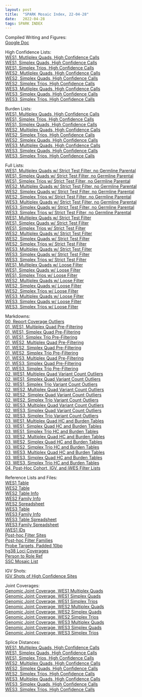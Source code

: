 ```yaml
---
layout: post
title:  "SPARK Mosaic Index, 22-04-28"
date:   2022-04-28
tags: SPARK INDEX
---
```


Compiled Writing and Figures:
<br>[Google Doc](https://docs.google.com/document/d/1q82t5ll2yVP9Fyrwq7jdnZU2bgDnZEgXCu-Tl0VnDDc/edit?usp=sharing)

High Confidence Lists:
<br>[WES1, Mutliplex Quads, High Confidence Calls](https://www.dropbox.com/s/dxaae3ehyr7629h/WES1_MQ.highconfidence.txt?dl=0)
<br>[WES1, Simplex Quads, High Confidence Calls](https://www.dropbox.com/s/1zmp22l4c4fmmee/WES1_SQ.highconfidence.txt?dl=0)
<br>[WES1, Simplex Trios, High Confidence Calls](https://www.dropbox.com/s/ak42uwc15cnd9fo/WES1_ST.highconfidence.txt?dl=0)
<br>[WES2, Mutliplex Quads, High Confidence Calls](https://www.dropbox.com/s/0upte7upfszbymc/WES2_MQ.highconfidence.txt?dl=0)
<br>[WES2, Simplex Quads, High Confidence Calls](https://www.dropbox.com/s/inijsgyi798thgq/WES2_SQ.highconfidence.txt?dl=0)
<br>[WES2, Simplex Trios, High Confidence Calls](https://www.dropbox.com/s/6nk4u6orq5kwrc5/WES2_ST.highconfidence.txt?dl=0)
<br>[WES3, Mutliplex Quads, High Confidence Calls](https://www.dropbox.com/s/ddxbgvlnrxbng5o/WES3_MQ.highconfidence.txt?dl=0)
<br>[WES3, Simplex Quads, High Confidence Calls](https://www.dropbox.com/s/ahvdwpzu3n9n200/WES3_SQ.highconfidence.txt?dl=0)
<br>[WES3, Simplex Trios, High Confidence Calls](https://www.dropbox.com/s/o70g7kf895qcfr9/WES3_ST.highconfidence.txt?dl=0)

Burden Lists:
<br>[WES1, Multiplex Quads, High Confidence Calls](https://www.dropbox.com/s/f6fpkuxl58hw19c/WES1_MQ.burden.txt?dl=0)
<br>[WES1, Simplex Trios, High Confidence Calls](https://www.dropbox.com/s/xtwny8uspd7rfqc/WES1_SQ.burden.txt?dl=0)
<br>[WES1, Simplex Quads, High Confidence Calls](https://www.dropbox.com/s/5h9fsgj4f393z7l/WES1_ST.burden.txt?dl=0)
<br>[WES2, Multiplex Quads, High Confidence Calls](https://www.dropbox.com/s/jzmnog6ahy88a7p/WES2_MQ.burden.txt?dl=0)
<br>[WES2, Simplex Trios, High Confidence Calls](https://www.dropbox.com/s/nr8fxgxlvqy5q9o/WES2_SQ.burden.txt?dl=0)
<br>[WES2, Simplex Quads, High Confidence Calls](https://www.dropbox.com/s/98xfdz17b5do0x8/WES2_ST.burden.txt?dl=0)
<br>[WES3, Multiplex Quads, High Confidence Calls](https://www.dropbox.com/s/zmjkj8qf07080oq/WES3_MQ.burden.txt?dl=0)
<br>[WES3, Simplex Quads, High Confidence Calls](https://www.dropbox.com/s/cixj5vwdrdv2b43/WES3_SQ.burden.txt?dl=0)
<br>[WES3, Simplex Trios, High Confidence Calls](https://www.dropbox.com/s/w7frsoyzzfqnsj4/WES3_ST.burden.txt?dl=0)

Full Lists:
<br>[WES1, Multiplex Quads w/ Strict Test Filter, no Germline Parental](https://www.dropbox.com/s/srpxn2lz9rzl5bh/WES1.MQ_mosaics.8reads_0.001popAF_4cohort_3alt_exonic.testfilter_noGermlineParental.txt?dl=0)
<br>[WES1, Simplex Quads w/ Strict Test Filter, no Germline Parental](https://www.dropbox.com/s/a3rva3qx9tohqqn/WES1.SQ_mosaics.8reads_0.001popAF_4cohort_3alt_exonic.testfilter_noGermlineParental.txt?dl=0)
<br>[WES1, Simplex Trios w/ Strict Test Filter, no Germline Parental](https://www.dropbox.com/s/nzljlw8c9t3mox0/WES1.ST_mosaics.8reads_0.001popAF_4cohort_3alt_exonic.testfilter_noGermlineParental.txt?dl=0)
<br>[WES2, Multiplex Quads w/ Strict Test Filter, no Germline Parental](https://www.dropbox.com/s/yis33v5xt6fa327/WES2.MQ_mosaics.8reads_0.001popAF_4cohort_3alt_exonic.testfilter_noGermlineParental.txt?dl=0)
<br>[WES2, Simplex Quads w/ Strict Test Filter, no Germline Parental](https://www.dropbox.com/s/19ah15iu3ugn6oi/WES2.SQ_mosaics.8reads_0.001popAF_4cohort_3alt_exonic.testfilter_noGermlineParental.txt?dl=0)
<br>[WES2, Simplex Trios w/ Strict Test Filter, no Germline Parental](https://www.dropbox.com/s/dfo7pbrxn2qpshr/WES2.ST_mosaics.8reads_0.001popAF_4cohort_3alt_exonic.testfilter_noGermlineParental.txt?dl=0)
<br>[WES3, Multiplex Quads w/ Strict Test Filter, no Germline Parental](https://www.dropbox.com/s/cnz4o9febb4ldag/WES3.MQ_mosaics.8reads_0.001popAF_4cohort_3alt_exonic.testfilter_noGermlineParental.txt?dl=0)
<br>[WES3, Simplex Quads w/ Strict Test Filter, no Germline Parental](https://www.dropbox.com/s/jj9k78aa7nb9lr3/WES3.SQ_mosaics.8reads_0.001popAF_4cohort_3alt_exonic.testfilter_noGermlineParental.txt?dl=0)
<br>[WES3, Simplex Trios w/ Strict Test Filter, no Germline Parental](https://www.dropbox.com/s/8bwivz2eyo6o02j/WES3.ST_mosaics.8reads_0.001popAF_4cohort_3alt_exonic.testfilter_noGermlineParental.txt?dl=0)
<br>[WES1, Multiplex Quads w/ Strict Test Filter](https://www.dropbox.com/s/97h0nrfdzqlzz0v/WES1.MQ_mosaics.8reads_0.001popAF_4cohort_3alt_exonic.testfilter.txt?dl=0)
<br>[WES1, Simplex Quads w/ Strict Test Filter](https://www.dropbox.com/s/4ugsef33shvsy0x/WES1.SQ_mosaics.8reads_0.001popAF_4cohort_3alt_exonic.testfilter.txt?dl=0)
<br>[WES1, Simplex Trios w/ Strict Test Filter](https://www.dropbox.com/s/fpnng461st4cn52/WES1.ST_mosaics.8reads_0.001popAF_4cohort_3alt_exonic.testfilter.txt?dl=0)
<br>[WES2, Multiplex Quads w/ Strict Test Filter](https://www.dropbox.com/s/0mgba3b4ayrzn92/WES2.MQ_mosaics.8reads_0.001popAF_4cohort_3alt_exonic.testfilter.txt?dl=0)
<br>[WES2, Simplex Quads w/ Strict Test Filter](https://www.dropbox.com/s/q556he25jasy1rt/WES2.SQ_mosaics.8reads_0.001popAF_4cohort_3alt_exonic.testfilter.txt?dl=0)
<br>[WES2, Simplex Trios w/ Strict Test Filter](https://www.dropbox.com/s/3rsdzaft00ot4fx/WES2.ST_mosaics.8reads_0.001popAF_4cohort_3alt_exonic.testfilter.txt?dl=0)
<br>[WES3, Multiplex Quads w/ Strict Test Filter](https://www.dropbox.com/s/0ixrpcxfx4lfp5b/WES3.MQ_mosaics.8reads_0.001popAF_4cohort_3alt_exonic.testfilter.txt?dl=0)
<br>[WES3, Simplex Quads w/ Strict Test Filter](https://www.dropbox.com/s/hw46orbl9pc4lae/WES3.SQ_mosaics.8reads_0.001popAF_4cohort_3alt_exonic.testfilter.txt?dl=0)
<br>[WES3, Simplex Trios w/ Strict Test Filter](https://www.dropbox.com/s/i1sr8o39p84egda/WES3.ST_mosaics.8reads_0.001popAF_4cohort_3alt_exonic.testfilter.txt?dl=0)
<br>[WES1, Multiplex Quads w/ Loose Filter](https://www.dropbox.com/s/un4c7j3w6wdk0nl/WES1.MQ_mosaics.8reads_0.001popAF_4cohort_3alt_exonic.txt?dl=0)
<br>[WES1, Simplex Quads w/ Loose Filter](https://www.dropbox.com/s/h5kk5y4a2fqq995/WES1.SQ_mosaics.8reads_0.001popAF_4cohort_3alt_exonic.txt?dl=0)
<br>[WES1, Simplex Trios w/ Loose Filter](https://www.dropbox.com/s/7nonw2adwrkigse/WES1.ST_mosaics.8reads_0.001popAF_4cohort_3alt_exonic.txt?dl=0)
<br>[WES2, Multiplex Quads w/ Loose Filter](https://www.dropbox.com/s/eud1v4v89z3fuxw/WES2.MQ_mosaics.8reads_0.001popAF_4cohort_3alt_exonic.txt?dl=0)
<br>[WES2, Simplex Quads w/ Loose Filter](https://www.dropbox.com/s/x1z4f68snms5qjk/WES2.SQ_mosaics.8reads_0.001popAF_4cohort_3alt_exonic.txt?dl=0)
<br>[WES2, Simplex Trios w/ Loose Filter](https://www.dropbox.com/s/5kwhnjgfafyr8yi/WES2.ST_mosaics.8reads_0.001popAF_4cohort_3alt_exonic.txt?dl=0)
<br>[WES3, Multiplex Quads w/ Loose Filter](https://www.dropbox.com/s/wvabiebeyiduggp/WES3.MQ_mosaics.8reads_0.001popAF_4cohort_3alt_exonic.txt?dl=0)
<br>[WES3, Simplex Quads w/ Loose Filter](https://www.dropbox.com/s/vu38rku8u07kgxr/WES3.SQ_mosaics.8reads_0.001popAF_4cohort_3alt_exonic.txt?dl=0)
<br>[WES3, Simplex Trios w/ Loose Filter](https://www.dropbox.com/s/sx7emixq31carxd/WES3.ST_mosaics.8reads_0.001popAF_4cohort_3alt_exonic.txt?dl=0)

Markdowns:
<br>[00, Report Coverage Outliers](https://www.dropbox.com/s/svlsuepuxb5iu1h/00_coverage_outliers.html?dl=0)
<br>[01, WES1, Multiplex Quad Pre-Filtering](https://www.dropbox.com/s/col92638myx5um0/01_WES1_MQ.prefilt.html?dl=0)
<br>[01, WES1, Simplex Quad Pre-Filtering](https://www.dropbox.com/s/99f1htx17fb8sve/01_WES1_SQ.prefilt.html?dl=0)
<br>[01, WES1, Simplex Trio Pre-Filtering](https://www.dropbox.com/s/ljydbrehutzgel5/01_WES1_ST.prefilt.html?dl=0)
<br>[01, WES2, Multiplex Quad Pre-Filtering](https://www.dropbox.com/s/4c1q23nlepil5hv/01_WES2_MQ.prefilt.html?dl=0)
<br>[01, WES2, Simplex Quad Pre-Filtering](https://www.dropbox.com/s/1cxh9bibpaxwu9s/01_WES2_SQ.prefilt.html?dl=0)
<br>[01, WES2, Simplex Trio Pre-Filtering](https://www.dropbox.com/s/9eo69neh022bzen/01_WES2_ST.prefilt.html?dl=0)
<br>[01, WES3, Multiplex Quad Pre-Filtering](https://www.dropbox.com/s/ydjoi4zdf92b95o/01_WES3_MQ.prefilt.html?dl=0)
<br>[01, WES3, Simplex Quad Pre-Filtering](https://www.dropbox.com/s/blir9lgbso14ix7/01_WES3_SQ.prefilt.html?dl=0)
<br>[01, WES3, Simplex Trio Pre-Filtering](https://www.dropbox.com/s/g2srho8t0p6nb7c/01_WES3_ST.prefilt.html?dl=0)
<br>[02, WES1, Multiplex Quad Variant Count Outliers](https://www.dropbox.com/s/vgvcxi7ui6hxndo/02_WES1_MQ.outliercount.html?dl=0)
<br>[02, WES1, Simplex Quad Variant Count Outliers](https://www.dropbox.com/s/hrirz5hbf5epico/02_WES1_SQ.outliercount.html?dl=0)
<br>[02, WES1, Simplex Trio Variant Count Outliers](https://www.dropbox.com/s/ba1658i4xnz0yla/02_WES1_ST.outliercount.html?dl=0)
<br>[02, WES2, Multiplex Quad Variant Count Outliers](https://www.dropbox.com/s/d90v6u1l3inm6wc/02_WES2_MQ.outliercount.html?dl=0)
<br>[02, WES2, Simplex Quad Variant Count Outliers](https://www.dropbox.com/s/qgln3y33fjn4c8o/02_WES2_SQ.outliercount.html?dl=0)
<br>[02, WES2, Simplex Trio Variant Count Outliers](https://www.dropbox.com/s/rjv89t4oebus1sa/02_WES2_ST.outliercount.html?dl=0)
<br>[02, WES3, Multiplex Quad Variant Count Outliers](https://www.dropbox.com/s/w6ozs3viwc83uqs/02_WES3_MQ.outliercount.html?dl=0)
<br>[02, WES3, Simplex Quad Variant Count Outliers](https://www.dropbox.com/s/qt7zgfbouk75235/02_WES3_SQ.outliercount.html?dl=0)
<br>[02, WES3, Simplex Trio Variant Count Outliers](https://www.dropbox.com/s/lxii8g7ltd0dv7j/02_WES3_ST.outliercount.html?dl=0)
<br>[03, WES1, Multiplex Quad HC and Burden Tables](https://www.dropbox.com/s/vow5hhio1mrrww5/03_WES1_MQ.hcburdentable.html?dl=0)
<br>[03, WES1, Simplex Quad HC and Burden Tables](https://www.dropbox.com/s/jhkcs5v08lvj3xw/03_WES1_SQ.hcburdentable.html?dl=0)
<br>[03, WES1, Simplex Trio HC and Burden Tables](https://www.dropbox.com/s/jjrmo1umtwmqv38/03_WES1_ST.hcburdentable.html?dl=0)
<br>[03, WES2, Multiplex Quad HC and Burden Tables](https://www.dropbox.com/s/njol77niyus4afn/03_WES2_MQ.hcburdentable.html?dl=0)
<br>[03, WES2, Simplex Quad HC and Burden Tables](https://www.dropbox.com/s/l6dlpj36qv6snqv/03_WES2_SQ.hcburdentable.html?dl=0)
<br>[03, WES2, Simplex Trio HC and Burden Tables](https://www.dropbox.com/s/lwwbpfdxzqkaum2/03_WES2_ST.hcburdentable.html?dl=0)
<br>[03, WES3, Multiplex Quad HC and Burden Tables](https://www.dropbox.com/s/1b337bb2o79b7jq/03_WES3_MQ.hcburdentable.html?dl=0)
<br>[03, WES3, Simplex Quad HC and Burden Tables](https://www.dropbox.com/s/zeh30zz2fevmsqw/03_WES3_SQ.hcburdentable.html?dl=0)
<br>[03, WES3, Simplex Trio HC and Burden Tables](https://www.dropbox.com/s/elfy452hmdtssnh/03_WES3_ST.hcburdentable.html?dl=0)
<br>[04, Post-Hoc Cohort, IGV, and iWES Filter Lists](https://www.dropbox.com/s/6poq7001gt3y4l0/04_concat_calls.html?dl=0)

Reference Lists and Files:
<br>[WES1 Table](https://www.dropbox.com/s/444bqajlndg9qy8/SPARK.27K.mastertable.20190820.txt?dl=0)
<br>[WES2 Table](https://www.dropbox.com/s/2uw60rpgvhfsp81/SPARK.WES2.mastertable.2021_03.tsv?dl=0)
<br>[WES2 Table Info](https://www.dropbox.com/s/zupzb4itwe4ehjm/SPARK.WES2.mastertable.2021_03.dictionary.tsv?dl=0)
<br>[WES2 Family Info](https://www.dropbox.com/s/k2qqbfpgj8hnfc5/SPARK.WES2.mastertable.family.2021_03.tsv?dl=0)
<br>[WES2 Spreadsheet](https://www.dropbox.com/scl/fi/dvfot2t3pbcr9qu1ig3z6/SPARK.WES2.mastertable.2021_03.xlsx?dl=0&rlkey=ummceaph4mqbn9g6bpj4t8266)
<br>[WES3 Table](https://www.dropbox.com/s/dt7awtqvdfmqtey/SPARK.WES3.mastertable.2021_04.tsv?dl=0)
<br>[WES3 Family Info](https://www.dropbox.com/s/laqu37p6d9f5g1d/SPARK.WES3.mastertable.family.2021_04.tsv?dl=0)
<br>[WES3 Table Spreadsheet](https://www.dropbox.com/scl/fi/60dltkrjaojp7f1ffox4k/SPARK.WES3.mastertable.2021_04.xlsx?dl=0&rlkey=mcf0lg9vrn5nqbau3hnv06bvz)
<br>[WES3 Family Spreadsheet](https://www.dropbox.com/scl/fi/ebzm92iyczxi019guyfso/SPARK.WES3.mastertable.family.2021_04.xlsx?dl=0&rlkey=5nnbscygbl7j5iuw2de5ojxq8)
<br>[iWES1 IDs](https://www.dropbox.com/s/kva0jych0m19oa0/iWES1_IDs.tsv?dl=0)
<br>[Post-hoc Filter Sites](https://www.dropbox.com/s/rfy6mre2dfuy16p/posthoc_filterlist.sites.txt?dl=0)
<br>[Post-hoc Filter Families](https://www.dropbox.com/s/6i5mp2x0vefl2gc/posthoc_filterlist.families.txt?dl=0)
<br>[Probe Targets, Padded 10bp](https://www.dropbox.com/s/1624sz4le8dur2m/xgen_plus_spikein.b38_100bp.bed?dl=0)
<br>[hg38 Loci Coverages](https://www.dropbox.com/s/ylygg9zbqtsrz1q/hg38loci_coverages.txt?dl=0)
<br>[Person to Role Ref](https://www.dropbox.com/s/cbp46j8vjz7eeuh/person_to_role.txt?dl=0)
<br>[SSC Mosaic List](https://www.dropbox.com/s/00gj3amzn7avsyi/HighConfidence%20Variants%20Collapsed_2.csv?dl=0)

IGV Shots:
<br>[IGV Shots of High Confidence Sites](https://www.dropbox.com/sh/jahriezmyrdnyxu/AABfpi29TMJO_9V8euqBGdaza?dl=0)

Joint Coverages:
<br>[Genomic Joint Coverage, WES1 Multiplex Quads](https://www.dropbox.com/s/l3731hncx2fcmun/jointcov.WES1.MQ.txt?dl=0)
<br>[Genomic Joint Coverage, WES1 Simplex Quads](https://www.dropbox.com/s/2xtzs29xo0g4owa/jointcov.WES1.SQ.txt?dl=0)
<br>[Genomic Joint Coverage, WES1 Simplex Trios](https://www.dropbox.com/s/4kthhvk58spea82/jointcov.WES1.ST.txt?dl=0)
<br>[Genomic Joint Coverage, WES2 Multiplex Quads](https://www.dropbox.com/s/57wkgj0cgrh4v2b/jointcov.WES2.MQ.txt?dl=0)
<br>[Genomic Joint Coverage, WES2 Simplex Quads](https://www.dropbox.com/s/f4hgv5i8pninzn3/jointcov.WES2.SQ.txt?dl=0)
<br>[Genomic Joint Coverage, WES2 Simplex Trios](https://www.dropbox.com/s/n9bbnmm6jtlde8d/jointcov.WES2.ST.txt?dl=0)
<br>[Genomic Joint Coverage, WES3 Multiplex Quads](https://www.dropbox.com/s/tvs3pj7c4tkpa3e/jointcov.WES3.MQ.txt?dl=0)
<br>[Genomic Joint Coverage, WES3 Simplex Quads](https://www.dropbox.com/s/gn6znkoylpgn6f0/jointcov.WES3.SQ.txt?dl=0)
<br>[Genomic Joint Coverage, WES3 Simplex Trios](https://www.dropbox.com/s/8048eoc8j4t68gg/jointcov.WES3.ST.txt?dl=0)

Splice Distances:
<br>[WES1, Multiplex Quads, High Confidence Calls](https://www.dropbox.com/s/2uvhvd7ki6lvp9d/splice_distances.WES1_MQ.txt?dl=0)
<br>[WES1, Simplex Quads, High Confidence Calls](https://www.dropbox.com/s/3sf9eim1su24jed/splice_distances.WES1_SQ.txt?dl=0)
<br>[WES1, Simplex Trios, High Confidence Calls](https://www.dropbox.com/s/ylca4v3z3gnfc8n/splice_distances.WES1_ST.txt?dl=0)
<br>[WES2, Multiplex Quads, High Confidence Calls](https://www.dropbox.com/s/k07bqimxqryzomm/splice_distances.WES2_MQ.txt?dl=0)
<br>[WES2, Simplex Quads, High Confidence Calls](https://www.dropbox.com/s/wer0cih4icsjs0n/splice_distances.WES2_SQ.txt?dl=0)
<br>[WES2, Simplex Trios, High Confidence Calls](https://www.dropbox.com/s/rvvhf4kaecgxfsn/splice_distances.WES2_ST.txt?dl=0)
<br>[WES3, Multiplex Quads, High Confidence Calls](https://www.dropbox.com/s/aoh20vxqvwkhkr7/splice_distances.WES3_MQ.txt?dl=0)
<br>[WES3, Simplex Quads, High Confidence Calls](https://www.dropbox.com/s/4l2vsgiyvyfge6b/splice_distances.WES3_SQ.txt?dl=0)
<br>[WES3, Simplex Trios, High Confidence Calls](https://www.dropbox.com/s/bic5g0k3bwrylqn/splice_distances.WES3_ST.txt?dl=0)

